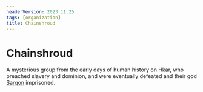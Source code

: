 ```yaml
---
headerVersion: 2023.11.25
tags: [organization]
title: Chainshroud
---
```

# Chainshroud

A mysterious group from the early days of human history on Hkar, who preached slavery and dominion, and were eventually defeated and their god [Sarqon](<../cosmology/gods/incorporeal-gods/sarqon.md>) imprisoned.